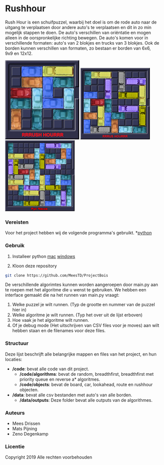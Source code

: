 # Rushhour


Rush Hour is een schuifpuzzel, waarbij het doel is om de rode auto naar de uitgang te verplaatsen door andere auto's te verplaatsen en dit in zo min mogelijk stappen te doen. De auto's verschillen van oriëntatie en mogen alleen in de oorspronkelijke richting bewegen. De auto's komen voor in verschillende formaten: auto's van 2 blokjes en trucks van 3 blokjes. Ook de borden kunnen verschillen van formaten, zo bestaan er borden van 6x6, 9x9 en 12x12. 


![Bord6x6](doc/1.jpg) ![Bord9x9](doc/2.jpg) ![Bord12x12](doc/3.jpg)

### Vereisten

Voor het project hebben wij de volgende programma's gebruikt.
*[python](https://www.python.org/downloads/)<br>

### Gebruik

1. Installeer python
[mac](https://www.python.org/downloads/mac-osx/)
[windows](https://www.python.org/downloads/windows/)

2. Kloon deze repository
```sh
git clone https://github.com/MeesTD/ProjectBois
```

De verschillende algorimtes kunnen worden aangeroepen door main.py aan te roepen met het algoritme die u wenst te gebruiken.
We hebben een interface gemaakt die na het runnen van main.py vraagt:


1. Welke puzzel je wilt runnen. (Typ de grootte en nummer van de puzzel hier in)
2. Welke algoritme je wilt runnen. (Typ het over uit de lijst erboven)
3. Hoe vaak je het algoritme wilt runnen.
4. Of je debug mode (Het uitschrijven van CSV files voor je moves) aan wilt hebben staan en de filenames voor deze files.


### Structuur 
Deze lijst beschrijft alle belangrijke mappen en files van het project, en hun locaties:

* **/code**: bevat alle code van dit project.
	* **/code/algorithms**: bevat de random, breadthfirst, breadthfirst met priority queue en reverse a* algoritmes.
	* **/code/objects**: bevat de board, car, lookahead, route en rushhour objecten.
* **/data**: bevat alle csv bestanden met auto's van alle borden.
	* **/data/outputs**: Deze folder bevat alle outputs van de algorithmes. 

### Auteurs
- Mees Drissen
- Mats Pijning
- Zeno Degenkamp

### Licentie

Copyright 2019 Alle rechten voorbehouden

